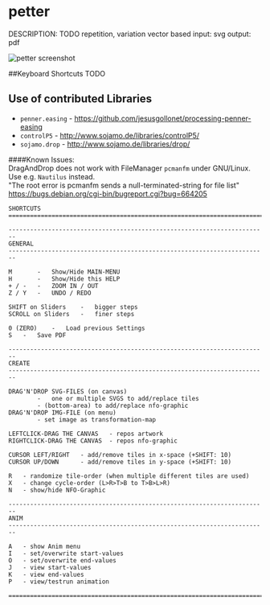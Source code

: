 petter
======

DESCRIPTION:
TODO
repetition, variation
vector based
input: svg
output: pdf

![petter screenshot](http://www.lafkon.net/petter/css/20150125-213016_595x842_Louise+GUI.gif "petter screenshot")

##Keyboard Shortcuts
TODO

## Use of contributed Libraries
- `penner.easing` - https://github.com/jesusgollonet/processing-penner-easing
- `controlP5` - http://www.sojamo.de/libraries/controlP5/
- `sojamo.drop` - http://www.sojamo.de/libraries/drop/


####Known Issues:    
DragAndDrop does not work with FileManager `pcmanfm` under GNU/Linux.    
Use e.g. `Nautilus` instead.    
"The root error is pcmanfm sends a null-terminated-string for file list"    
https://bugs.debian.org/cgi-bin/bugreport.cgi?bug=664205



```
SHORTCUTS
========================================================================

------------------------------------------------------------------------
GENERAL 
------------------------------------------------------------------------

M		-	Show/Hide MAIN-MENU
H		- 	Show/Hide this HELP
+ / - 	- 	ZOOM IN / OUT
Z / Y 	- 	UNDO / REDO

SHIFT on Sliders	-	bigger steps
SCROLL on Sliders	-	finer steps

0 (ZERO)	-	Load previous Settings
S	-	Save PDF

------------------------------------------------------------------------
CREATE
------------------------------------------------------------------------

DRAG'N'DROP SVG-FILES (on canvas)	
		-	one or multiple SVGS to add/replace tiles
		- (bottom-area) to add/replace nfo-graphic
DRAG'N'DROP IMG-FILE (on menu)
		- set image as transformation-map

LEFTCLICK-DRAG THE CANVAS	- repos artwork
RIGHTCLICK-DRAG THE CANVAS	- repos nfo-graphic

CURSOR LEFT/RIGHT	- add/remove tiles in x-space (+SHIFT: 10)
CURSOR UP/DOWN		- add/remove tiles in y-space (+SHIFT: 10)

R	- randomize tile-order (when multiple different tiles are used)
X	- change cycle-order (L>R>T>B to T>B>L>R)
N	- show/hide NFO-Graphic

------------------------------------------------------------------------
ANIM
------------------------------------------------------------------------

A 	- show Anim menu
I	- set/overwrite start-values
O	- set/overwrite end-values
J	- view start-values
K	- view end-values
P	- view/testrun animation

========================================================================
```
